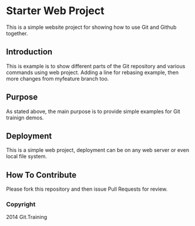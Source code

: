 # Starter Web Project

This is a simple website project for showing how to use Git and Github together.

## Introduction

This is example is to show different parts of the Git repository and various commands using web project. Adding a line for rebasing example, then more changes from myfeature branch too.

## Purpose

As stated above, the main purpose is to provide simple examples for Git trainign demos.

## Deployment

This is a simple web project, deployment can be on any web server or even local file system.

## How To Contribute

Please fork this repository and then issue Pull Requests for review.

### Copyright

2014 Git.Training